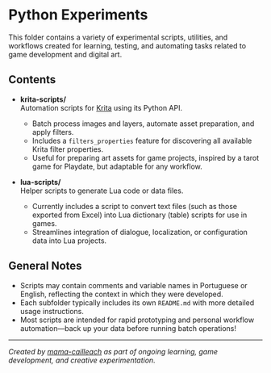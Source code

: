 # Python Experiments

This folder contains a variety of experimental scripts, utilities, and workflows created for learning, testing, and automating tasks related to game development and digital art.

## Contents

- **krita-scripts/**  
  Automation scripts for [Krita](https://krita.org/en/) using its Python API.  
  - Batch process images and layers, automate asset preparation, and apply filters.
  - Includes a `filters_properties` feature for discovering all available Krita filter properties.
  - Useful for preparing art assets for game projects, inspired by a tarot game for Playdate, but adaptable for any workflow.

- **lua-scripts/**  
  Helper scripts to generate Lua code or data files.
  - Currently includes a script to convert text files (such as those exported from Excel) into Lua dictionary (table) scripts for use in games.
  - Streamlines integration of dialogue, localization, or configuration data into Lua projects.

## General Notes

- Scripts may contain comments and variable names in Portuguese or English, reflecting the context in which they were developed.
- Each subfolder typically includes its own `README.md` with more detailed usage instructions.
- Most scripts are intended for rapid prototyping and personal workflow automation—back up your data before running batch operations!

---

*Created by [mama-cailleach](https://github.com/mama-cailleach) as part of ongoing learning, game development, and creative experimentation.*

